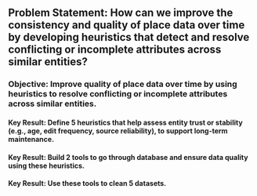 ## Problem Statement: How can we improve the consistency and quality of place data over time by developing heuristics that detect and resolve conflicting or incomplete attributes across similar entities?

### Objective: Improve quality of place data over time by using heuristics to resolve conflicting or incomplete attributes across similar entities.

#### Key Result: Define 5 heuristics that help assess entity trust or stability (e.g., age, edit frequency, source reliability), to support long-term maintenance.

#### Key Result: Build 2 tools to go through database and ensure data quality using these heuristics. 

#### Key Result: Use these tools to clean 5 datasets.
